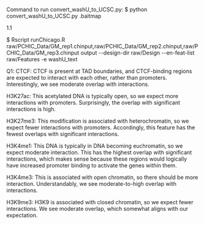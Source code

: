 Command to run convert_washU_to_UCSC.py:
$ python convert_washU_to_UCSC.py .baitmap




1.1
<!-- inputs = ["raw/PCHIC_Data/GM_rep1.chinput", "raw/PCHIC_Data/GM_rep2.chinput", "raw/PCHIC_Data/GM_rep3.chinput"]
output_prefix = "output"
design_dir = "raw/Design"
en_feat_list = "raw/Features"
export_format = washU_text -->

$ Rscript runChicago.R raw/PCHIC_Data/GM_rep1.chinput,raw/PCHIC_Data/GM_rep2.chinput,raw/PCHIC_Data/GM_rep3.chinput output --design-dir raw/Design --en-feat-list raw/Features -e washU_text


Q1: 
CTCF: CTCF is present at TAD boundaries, and CTCF-binding regions are expected to interact with each other, rather than promoters. Interestingly, we see moderate overlap with interactions.

H3K27ac: This acetylated DNA is typically open, so we expect more interactions with promoters. Surprisingly, the overlap with significant interactions is high. 

H3K27me3: This modification is associated with heterochromatin, so we expect fewer interactions with promoters. Accordingly, this feature has the fewest overlaps with significant interactions.

H3K4me1: This DNA is typically in DNA becoming euchromatin, so we expect moderate interaction. This has the highest overlap with significant interactions, which makes sense because these regions would logically have increased promoter binding to activate the genes within them.

H3K4me3: This is associated with open chromatin, so there should be more interaction. Understandably, we see moderate-to-high overlap with interactions.

H3K9me3: H3K9 is associated with closed chromatin, so we expect fewer interactions. We see moderate overlap, which somewhat aligns with our expectation.




